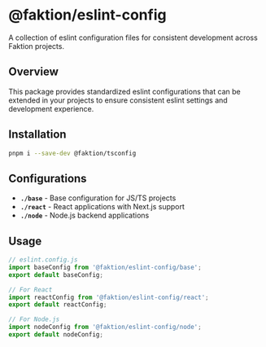 # @faktion/eslint-config

A collection of eslint configuration files for consistent development across Faktion projects.

## Overview

This package provides standardized eslint configurations that can be extended in your projects to ensure consistent eslint settings and development experience.

## Installation

```bash
pnpm i --save-dev @faktion/tsconfig
```

## Configurations

- **`./base`** - Base configuration for JS/TS projects
- **`./react`** - React applications with Next.js support
- **`./node`** - Node.js backend applications

## Usage

```javascript
// eslint.config.js
import baseConfig from '@faktion/eslint-config/base';
export default baseConfig;

// For React
import reactConfig from '@faktion/eslint-config/react';
export default reactConfig;

// For Node.js
import nodeConfig from '@faktion/eslint-config/node';
export default nodeConfig;
```
